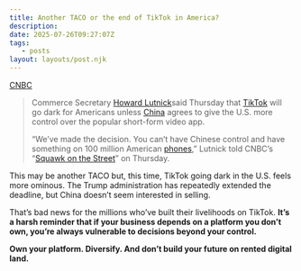 ```yaml
---
title: Another TACO or the end of TikTok in America? 
description:
date: 2025-07-26T09:27:07Z
tags:
   - posts
layout: layouts/post.njk
---
```


[CNBC](https://www.cnbc.com/2025/07/24/tiktok-trump-us-china.html)

> Commerce Secretary [Howard Lutnick](https://www.cnbc.com/2025/07/20/trump-trade-lutnick-august-1-tariffs.html)said Thursday that [TikTok](https://www.cnbc.com/2025/07/11/tiktok-lawsuit-kids.html) will go dark for Americans unless [China](https://www.cnbc.com/2025/07/24/eu-china-summit-xi-courts-eu-while-brussels-demands-trade-rebalance.html) agrees to give the U.S. more control over the popular short-form video app.
> 
> “We’ve made the decision. You can’t have Chinese control and have something on 100 million American [phones](https://www.cnbc.com/2025/04/11/heres-how-much-a-made-in-the-usa-iphone-would-cost.html),” Lutnick told CNBC’s “[Squawk on the Street](https://www.cnbc.com/squawk-on-the-street/)” on Thursday.

This may be another TACO but, this time, TikTok going dark in the U.S. feels more ominous. The Trump administration has repeatedly extended the deadline, but China doesn’t seem interested in selling.

That’s bad news for the millions who’ve built their livelihoods on TikTok. **It’s a harsh reminder that if your business depends on a platform you don’t own, you’re always vulnerable to decisions beyond your control.**

**Own your platform. Diversify. And don’t build your future on rented digital land.**

  

